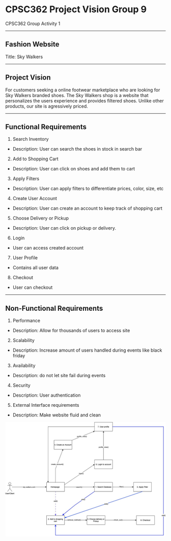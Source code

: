 # CPSC362 Project Vision Group 9
CPSC362 Group Activity 1 



--- 
##  Fashion Website
Title: Sky Walkers 

---
## Project Vision

For customers seeking a online footwear marketplace who are looking for Sky Walkers branded shoes. The Sky Walkers shop is a website that personalizes the users experience and provides filtered shoes. Unlike other products, our site is agressively priced.

---
## Functional Requirements 
1. Search Inventory
- Description: User can search the shoes in stock in search bar
2. Add to Shopping Cart
- Description: User can click on shoes and add them to cart
3. Apply Filters
- Description: User can apply filters to differentiate prices, color, size, etc
4. Create User Account
- Description: User can create an account to keep track of shopping cart
5. Choose Delivery or Pickup
- Description: User can click on pickup or delivery.
6. Login
- User can access created account
7. User Profile
- Contains all user data
8. Checkout
- User can checkout 


---
## Non-Functional Requirements 

1. Performance
- Description: Allow for thousands of users to access site

2. Scalability
- Description:  Increase amount of users handled during events like black friday
3. Availability
- Description: do not let site fail during events

4. Security
- Description: User  authentication

5. External Interface requirements 
- Description: Make website fluid and clean




![Flowdiagram](Skywalkers_Diagram-3.jpg)




















